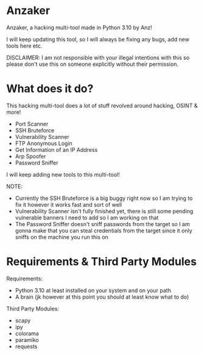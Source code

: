 # Anzaker
Anzaker, a hacking multi-tool made in Python 3.10 by Anz!

I will keep updating this tool, so I will always be fixing any bugs, add new tools here etc.

DISCLAIMER: I am not responsible with your illegal intentions with this so please don't use this on someone explicitly without their permission.

# What does it do?

This hacking multi-tool does a lot of stuff revolved around hacking, OSINT & more!

- Port Scanner
- SSH Bruteforce
- Vulnerability Scanner
- FTP Anonymous Login
- Get Information of an IP Address
- Arp Spoofer
- Password Sniffer

I will keep adding new tools to this multi-tool!

NOTE: 
- Currently the SSH Bruteforce is a big buggy right now so I am trying to fix it however it works fast and sort of well
- Vulnerability Scanner isn't fully finished yet, there is still some pending vulnerable banners I need to add so I am working on that
- The Password Sniffer doesn't sniff passwords from the target so I am gonna make that you can steal credentials from the target since it only sniffs on the machine you run this on

# Requirements & Third Party Modules

Requirements:
- Python 3.10 at least installed on your system and on your path
- A brain (jk however at this point you should at least know what to do)

Third Party Modules:
- scapy
- ipy
- colorama
- paramiko
- requests
